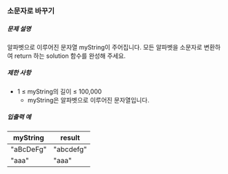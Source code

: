 ### 소문자로 바꾸기

##### 문제 설명

알파벳으로 이루어진 문자열 myString이 주어집니다. 모든 알파벳을 소문자로 변환하여 return 하는 solution 함수를 완성해 주세요.

##### 제한 사항

- 1 ≤ myString의 길이 ≤ 100,000
  - myString은 알파벳으로 이루어진 문자열입니다.

##### 입출력 예

| myString   | result    |
|------------|-----------|
| "aBcDeFg"  | "abcdefg" |
| "aaa"      | "aaa"     |